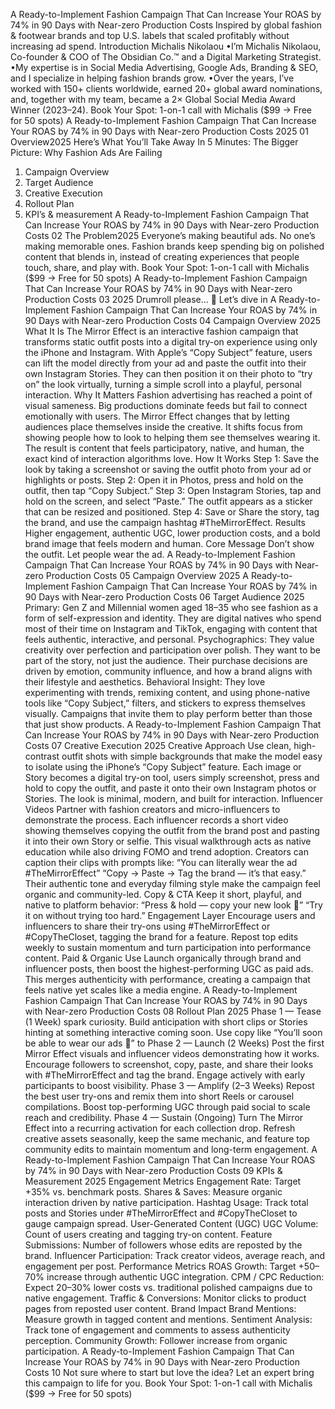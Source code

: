 A Ready-to-Implement Fashion Campaign
That Can Increase Your ROAS by 74% in 90
Days with Near-zero Production Costs
Inspired by global fashion & footwear brands and top U.S. labels that
scaled profitably without increasing ad spend.
Introduction
Michalis Nikolaou
•I’m Michalis Nikolaou, Co-founder & COO of The Obsidian Co.™ and a
Digital Marketing Strategist.
•My expertise is in Social Media Advertising, Google Ads, Branding & SEO, and
I specialize in helping fashion brands grow.
•Over the years, I’ve worked with 150+ clients worldwide, earned 20+ global
award nominations, and, together with my team, became a 2× Global Social
Media Award Winner (2023–24).
Book Your Spot: 1-on-1 call with Michalis
($99 → Free for 50 spots)
A Ready-to-Implement Fashion Campaign That Can Increase Your ROAS by 74% in 90 Days with Near-zero Production Costs
2025
01
Overview2025
Here’s What You’ll Take Away In 5 Minutes:
The Bigger Picture: Why
Fashion Ads Are Failing
1. Campaign Overview
2. Target Audience
3. Creative Execution
4. Rollout Plan
5. KPI’s & measurement
A Ready-to-Implement Fashion Campaign That Can Increase Your ROAS by 74% in 90 Days with Near-zero Production Costs
02
The Problem2025
Everyone’s making beautiful ads.
No one’s making memorable ones.
Fashion brands keep spending big on polished content that blends in,
instead of creating experiences that people touch, share, and play with.
Book Your Spot: 1-on-1 call with Michalis
($99 → Free for 50 spots)
A Ready-to-Implement Fashion Campaign That Can Increase Your ROAS by 74% in 90 Days with Near-zero Production Costs
03
2025
Drumroll please… 🥁
Let’s dive in
A Ready-to-Implement Fashion Campaign That Can Increase Your ROAS by 74% in 90 Days with Near-zero Production Costs
04
Campaign Overview
2025
What It Is
The Mirror Effect is an interactive fashion campaign that transforms static outfit posts into a digital try-on experience using only the iPhone and
Instagram. With Apple’s “Copy Subject” feature, users can lift the model directly from your ad and paste the outfit into their own Instagram Stories.
They can then position it on their photo to “try on” the look virtually, turning a simple scroll into a playful, personal interaction.
Why It Matters
Fashion advertising has reached a point of visual sameness. Big productions dominate feeds but fail to connect emotionally with users. The Mirror
Effect changes that by letting audiences place themselves inside the creative. It shifts focus from showing people how to look to helping them see
themselves wearing it. The result is content that feels participatory, native, and human, the exact kind of interaction algorithms love.
How It Works
Step 1: Save the look by taking a screenshot or saving the outfit photo from your ad or highlights or posts.
Step 2: Open it in Photos, press and hold on the outfit, then tap “Copy Subject.”
Step 3: Open Instagram Stories, tap and hold on the screen, and select “Paste.” The outfit appears as a sticker that can be resized and positioned.
Step 4: Save or Share the story, tag the brand, and use the campaign hashtag #TheMirrorEffect.
Results
Higher engagement, authentic UGC, lower production costs, and a bold brand image that feels modern and human.
Core Message
Don’t show the outfit. Let people wear the ad.
A Ready-to-Implement Fashion Campaign That Can Increase Your ROAS by 74% in 90 Days with Near-zero Production Costs
05
Campaign Overview
2025
A Ready-to-Implement Fashion Campaign That Can Increase Your ROAS by 74% in 90 Days with Near-zero Production Costs
06
Target Audience
2025
Primary:
Gen Z and Millennial women aged 18–35 who see fashion as a form of self-expression and identity. They are digital natives who spend most of their
time on Instagram and TikTok, engaging with content that feels authentic, interactive, and personal.
Psychographics:
They value creativity over perfection and participation over polish. They want to be part of the story, not just the audience. Their purchase decisions
are driven by emotion, community influence, and how a brand aligns with their lifestyle and aesthetics.
Behavioral Insight:
They love experimenting with trends, remixing content, and using phone-native tools like “Copy Subject,” filters, and stickers to express themselves
visually. Campaigns that invite them to play perform better than those that just show products.
A Ready-to-Implement Fashion Campaign That Can Increase Your ROAS by 74% in 90 Days with Near-zero Production Costs
07
Creative Execution
2025
Creative Approach
Use clean, high-contrast outfit shots with simple backgrounds that make the model easy to isolate using the iPhone’s “Copy Subject” feature. Each image
or Story becomes a digital try-on tool, users simply screenshot, press and hold to copy the outfit, and paste it onto their own Instagram photos or Stories.
The look is minimal, modern, and built for interaction.
Influencer Videos
Partner with fashion creators and micro-influencers to demonstrate the process. Each influencer records a short video showing themselves copying the
outfit from the brand post and pasting it into their own Story or selfie. This visual walkthrough acts as native education while also driving FOMO and trend
adoption.
Creators can caption their clips with prompts like:
“You can literally wear the ad #TheMirrorEffect”
“Copy → Paste → Tag the brand — it’s that easy.”
Their authentic tone and everyday filming style make the campaign feel organic and community-led.
Copy & CTA
Keep it short, playful, and native to platform behavior:
“Press & hold — copy your new look 👗”
“Try it on without trying too hard.”
Engagement Layer
Encourage users and influencers to share their try-ons using #TheMirrorEffect or #CopyTheCloset, tagging the brand for a feature. Repost top edits
weekly to sustain momentum and turn participation into performance content.
Paid & Organic Use
Launch organically through brand and influencer posts, then boost the highest-performing UGC as paid ads. This merges authenticity with performance,
creating a campaign that feels native yet scales like a media engine.
A Ready-to-Implement Fashion Campaign That Can Increase Your ROAS by 74% in 90 Days with Near-zero Production Costs
08
Rollout Plan
2025
Phase 1 — Tease (1 Week)
spark curiosity.
Build anticipation with short clips or Stories hinting at something interactive coming soon. Use copy like “You’ll soon be able to wear our ads 👀” to
Phase 2 — Launch (2 Weeks)
Post the first Mirror Effect visuals and influencer videos demonstrating how it works. Encourage followers to screenshot, copy, paste, and share their
looks with #TheMirrorEffect and tag the brand. Engage actively with early participants to boost visibility.
Phase 3 — Amplify (2–3 Weeks)
Repost the best user try-ons and remix them into short Reels or carousel compilations. Boost top-performing UGC through paid social to scale
reach and credibility.
Phase 4 — Sustain (Ongoing)
Turn The Mirror Effect into a recurring activation for each collection drop. Refresh creative assets seasonally, keep the same mechanic, and feature
top community edits to maintain momentum and long-term engagement.
A Ready-to-Implement Fashion Campaign That Can Increase Your ROAS by 74% in 90 Days with Near-zero Production Costs
09
KPIs & Measurement
2025
Engagement Metrics
Engagement Rate: Target +35% vs. benchmark posts.
Shares & Saves: Measure organic interaction driven by native participation.
Hashtag Usage: Track total posts and Stories under #TheMirrorEffect and #CopyTheCloset to gauge campaign spread.
User-Generated Content (UGC)
UGC Volume: Count of users creating and tagging try-on content.
Feature Submissions: Number of followers whose edits are reposted by the brand.
Influencer Participation: Track creator videos, average reach, and engagement per post.
Performance Metrics
ROAS Growth: Target +50–70% increase through authentic UGC integration.
CPM / CPC Reduction: Expect 20–30% lower costs vs. traditional polished campaigns due to native engagement.
Traffic & Conversions: Monitor clicks to product pages from reposted user content.
Brand Impact
Brand Mentions: Measure growth in tagged content and mentions.
Sentiment Analysis: Track tone of engagement and comments to assess authenticity perception.
Community Growth: Follower increase from organic participation.
A Ready-to-Implement Fashion Campaign That Can Increase Your ROAS by 74% in 90 Days with Near-zero Production Costs
10
Not sure where to start but love
the idea? Let an expert bring this
campaign to life for you.
Book Your Spot: 1-on-1 call with Michalis
($99 → Free for 50 spots)